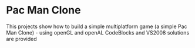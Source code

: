 Pac Man Clone
====
This projects show how to build a simple multiplatform game (a simple Pac Man Clone) - using openGL and openAL
CodeBlocks and VS2008 solutions are provided
